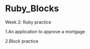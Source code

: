 Ruby_Blocks
===========

Week 2: Ruby practice

1.An application to approve a mortgage<p>
2.Block practice
